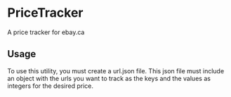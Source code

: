 # PriceTracker
A price tracker for ebay.ca

## Usage
To use this utility, you must create a url.json file. This json file must include
an object with the urls you want to track as the keys and the values as integers for the desired price.
